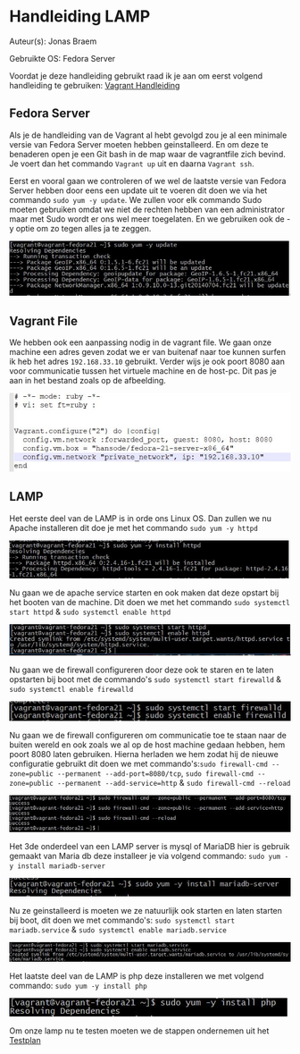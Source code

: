 # Handleiding LAMP

Auteur(s): Jonas Braem

Gebruikte OS: Fedora Server

Voordat je deze handleiding gebruikt raad ik je aan om eerst volgend handleiding te gebruiken: [Vagrant Handleiding](https://github.com/HoGentTIN/p2ops-g02/blob/master/opdracht02/LAMP/Vagrant.md)

## Fedora Server

Als je de handleiding van de Vagrant al hebt gevolgd zou je al een minimale versie van Fedora Server moeten hebben geinstalleerd. En om deze te benaderen open je een Git bash in de map waar de vagrantfile zich bevind. Je voert dan het commando `Vagrant up` uit en daarna `Vagrant ssh`.

Eerst en vooral gaan we controleren of we wel de laatste versie van Fedora Server hebben door eens een update uit te voeren dit doen we via het commando `sudo yum -y update`. We zullen voor elk commando Sudo moeten gebruiken omdat we niet de rechten hebben van een administrator maar met Sudo wordt er ons wel meer toegelaten. En we gebruiken ook de -y optie om zo tegen alles ja te zeggen.

![Fedora Server Update](img/Update.JPG)
## Vagrant File
We hebben ook een aanpassing nodig in de vagrant file. We gaan onze machine een adres geven zodat we er van buitenaf naar toe kunnen surfen ik heb het adres `192.168.33.10` gebruikt. Verder wijs je ook poort 8080 aan voor communicatie tussen het virtuele machine en de host-pc. Dit pas je aan in het bestand zoals op de afbeelding.

![Vagrant File Lamp](img/VagrantFileLAMP.JPG)

## LAMP

Het eerste deel van de LAMP is in orde ons Linux OS. Dan zullen we nu Apache installeren dit doe je met het commando `sudo yum -y httpd`

![Lamp installatie commando](img/httpd.JPG)

Nu gaan we de apache service starten en ook maken dat deze opstart bij het booten van de machine. Dit doen we met het commando `sudo systemctl start httpd` & `sudo systemctl enable httpd`

![Lamp installatie commando](img/httpdEnable.JPG)

Nu gaan we de firewall configureren door deze ook te staren en te laten opstarten bij boot met de commando's `sudo systemctl start firewalld` & `sudo systemctl enable firewalld`

![Lamp Firewall enable & Start](img/Firewalld.JPG)

Nu gaan we de firewall configureren om communicatie toe te staan naar de buiten wereld en ook zoals we al op de host machine gedaan hebben, hem poort 8080 laten gebruiken. Hierna herladen we hem zodat hij de nieuwe configuratie gebruikt dit doen we met commando's:`sudo firewall-cmd --zone=public --permanent --add-port=8080/tcp`, `sudo firewall-cmd --zone=public --permanent --add-service=http` & `sudo firewall-cmd --reload`

![Lamp Firewall config en reload](img/Firewallcmd.JPG)

Het 3de onderdeel van een LAMP server is mysql of MariaDB hier is gebruik gemaakt van Maria db deze installeer je via volgend commando: `sudo yum -y install mariadb-server`

![Lamp MariaDb installatie](img/mariaDbInstall.JPG)

Nu ze geinstalleerd is moeten we ze natuurlijk ook starten en laten starten bij boot, dit doen we met commando's: `sudo systemctl start mariadb.service` & `sudo systemctl enable mariadb.service`

![Lamp Firewall enable & Start](img/MariaDBservice.JPG)

Het laatste deel van de LAMP is php deze installeren we met volgend commando: `sudo yum -y install php`

![Lamp php install](img/php.JPG)

Om onze lamp nu te testen moeten we de stappen ondernemen uit het [Testplan](https://github.com/HoGentTIN/p2ops-g02/blob/master/opdracht02/LAMP/Testplan.md)
